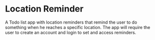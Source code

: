 # Location Reminder

A Todo list app with location reminders that remind the user to do something when he reaches a specific location. The app will require the user to create an account and login to set and access reminders.


